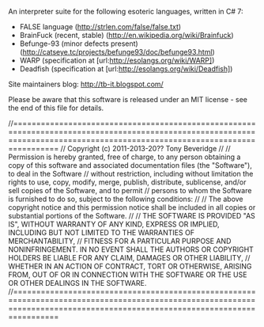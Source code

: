 An interpreter suite for the following esoteric languages, written in C# 7:

* FALSE language (http://strlen.com/false/false.txt)
* BrainFuck (recent, stable) (http://en.wikipedia.org/wiki/Brainfuck)
* Befunge-93 (minor defects present) (http://catseye.tc/projects/befunge93/doc/befunge93.html)
* WARP (specification at [url:http://esolangs.org/wiki/WARP])
* Deadfish (specification at [url:http://esolangs.org/wiki/Deadfish])

Site maintainers blog: http://tb-it.blogspot.com/

Please be aware that this software is released under an MIT license - see the end of this file for details.





//============================================================================================================================================================================
// Copyright (c) 2011-2013-20?? Tony Beveridge
//
// Permission is hereby granted, free of charge, to any person obtaining a copy of this software and associated documentation files (the "Software"), to deal in the Software 
// without restriction, including without limitation the rights to use, copy, modify, merge, publish, distribute, sublicense, and/or sell copies of the Software, and to permit 
// persons to whom the Software is furnished to do so, subject to the following conditions:
//
// The above copyright notice and this permission notice shall be included in all copies or substantial portions of the Software.
//
// THE SOFTWARE IS PROVIDED "AS IS", WITHOUT WARRANTY OF ANY KIND, EXPRESS OR IMPLIED, INCLUDING BUT NOT LIMITED TO THE WARRANTIES OF MERCHANTABILITY, 
// FITNESS FOR A PARTICULAR PURPOSE AND NONINFRINGEMENT. IN NO EVENT SHALL THE AUTHORS OR COPYRIGHT HOLDERS BE LIABLE FOR ANY CLAIM, DAMAGES OR OTHER LIABILITY, 
// WHETHER IN AN ACTION OF CONTRACT, TORT OR OTHERWISE, ARISING FROM, OUT OF OR IN CONNECTION WITH THE SOFTWARE OR THE USE OR OTHER DEALINGS IN THE SOFTWARE.
//============================================================================================================================================================================
